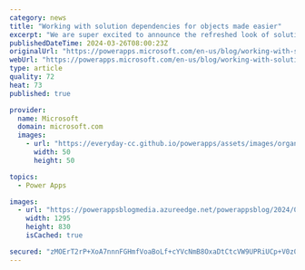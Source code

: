 ```yaml
---
category: news
title: "Working with solution dependencies for objects made easier"
excerpt: "We are super excited to announce the refreshed look of solution dependencies for component. The solution dependencies page for component is better organized, easy to understand and loaded with essential actions that helps to identify the dependencies and take appropriate actions.\n"
publishedDateTime: 2024-03-26T08:00:23Z
originalUrl: "https://powerapps.microsoft.com/en-us/blog/working-with-solution-dependencies-for-components-made-easier/"
webUrl: "https://powerapps.microsoft.com/en-us/blog/working-with-solution-dependencies-for-components-made-easier/"
type: article
quality: 72
heat: 73
published: true

provider:
  name: Microsoft
  domain: microsoft.com
  images:
    - url: "https://everyday-cc.github.io/powerapps/assets/images/organizations/microsoft.com-50x50.jpg"
      width: 50
      height: 50

topics:
  - Power Apps

images:
  - url: "https://powerappsblogmedia.azureedge.net/powerappsblog/2024/03/componentdependencies.png"
    width: 1295
    height: 830
    isCached: true

secured: "zMOErT2rP+XoA7nnnFGHmfVoaBoLf+cYVcNmB8OxaDtCtcVW9UPRiUCp+V0z0i++GKwd2wFV6H3ujWX51PxtUKvmGfKycevJ5Rg93A1MHfs5EJSKEdX3xOKPlRo/a//rvYm3kBK0P74BHqNwH/DxJe67fcLrRJXV+J5sCnXP6cgJhDeIcxniW1ZViM6mNnWE8eFEYwiId8FfYQT6CZHztV9qu8+pQh+VUXfi/YihrKDAcnqJAAmIIHqsUuZHGL8vsdxiSLd7iYKUI2O9NuSWnO9dUZlLKp6EHtT5sfWLJxwrUQC3Q+KpKhjbOV1pxsKer+o60HeP1Hn7/gswYK8JG02Gr0azQiGbkxlaC9O5MkQ=;6vGd8jUPbqIJ6pMLHJfoXw=="
---
```


